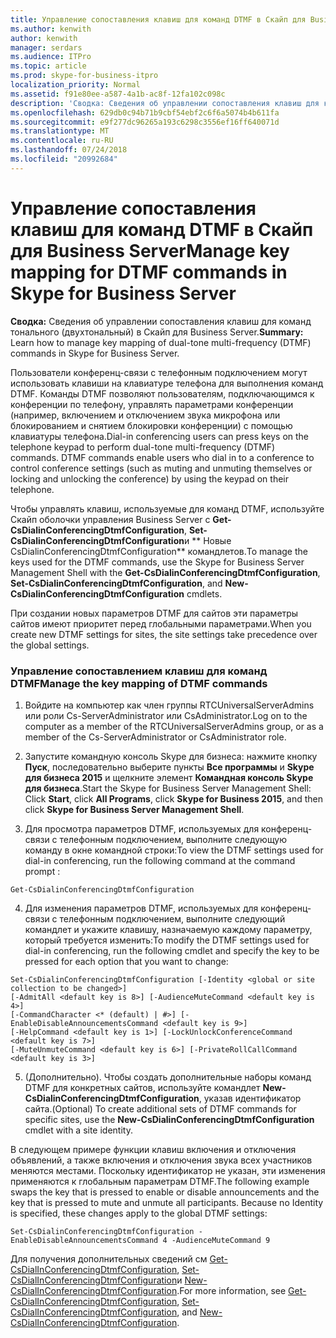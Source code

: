 ```yaml
---
title: Управление сопоставления клавиш для команд DTMF в Скайп для Business Server
ms.author: kenwith
author: kenwith
manager: serdars
ms.audience: ITPro
ms.topic: article
ms.prod: skype-for-business-itpro
localization_priority: Normal
ms.assetid: f91e80ee-a587-4a1b-ac8f-12fa102c098c
description: 'Сводка: Сведения об управлении сопоставления клавиш для команд тонального (двухтональный) в Скайп для Business Server.'
ms.openlocfilehash: 629db0c94b71b9cbf54ebf2c6f6a5074b4b611fa
ms.sourcegitcommit: e9f277dc96265a193c6298c3556ef16ff640071d
ms.translationtype: MT
ms.contentlocale: ru-RU
ms.lasthandoff: 07/24/2018
ms.locfileid: "20992684"
---
```

# <a name="manage-key-mapping-for-dtmf-commands-in-skype-for-business-server"></a><span data-ttu-id="e48ce-103">Управление сопоставления клавиш для команд DTMF в Скайп для Business Server</span><span class="sxs-lookup"><span data-stu-id="e48ce-103">Manage key mapping for DTMF commands in Skype for Business Server</span></span>
 
<span data-ttu-id="e48ce-104">**Сводка:** Сведения об управлении сопоставления клавиш для команд тонального (двухтональный) в Скайп для Business Server.</span><span class="sxs-lookup"><span data-stu-id="e48ce-104">**Summary:** Learn how to manage key mapping of dual-tone multi-frequency (DTMF) commands in Skype for Business Server.</span></span>
  
<span data-ttu-id="e48ce-p101">Пользователи конференц-связи с телефонным подключением могут использовать клавиши на клавиатуре телефона для выполнения команд DTMF. Команды DTMF позволяют пользователям, подключающимся к конференции по телефону, управлять параметрами конференции (например, включением и отключением звука микрофона или блокированием и снятием блокировки конференции) с помощью клавиатуры телефона.</span><span class="sxs-lookup"><span data-stu-id="e48ce-p101">Dial-in conferencing users can press keys on the telephone keypad to perform dual-tone multi-frequency (DTMF) commands. DTMF commands enable users who dial in to a conference to control conference settings (such as muting and unmuting themselves or locking and unlocking the conference) by using the keypad on their telephone.</span></span> 
  
<span data-ttu-id="e48ce-107">Чтобы управлять клавиш, используемые для команд DTMF, используйте Скайп оболочки управления Business Server с **Get-CsDialinConferencingDtmfConfiguration**, **Set-CsDialinConferencingDtmfConfiguration**и ** Новые CsDialinConferencingDtmfConfiguration** командлетов.</span><span class="sxs-lookup"><span data-stu-id="e48ce-107">To manage the keys used for the DTMF commands, use the Skype for Business Server Management Shell with the **Get-CsDialinConferencingDtmfConfiguration**, **Set-CsDialinConferencingDtmfConfiguration**, and **New-CsDialinConferencingDtmfConfiguration** cmdlets.</span></span>
  
<span data-ttu-id="e48ce-108">При создании новых параметров DTMF для сайтов эти параметры сайтов имеют приоритет перед глобальными параметрами.</span><span class="sxs-lookup"><span data-stu-id="e48ce-108">When you create new DTMF settings for sites, the site settings take precedence over the global settings.</span></span> 

### <a name="manage-the-key-mapping-of-dtmf-commands"></a><span data-ttu-id="e48ce-109">Управление сопоставлением клавиш для команд DTMF</span><span class="sxs-lookup"><span data-stu-id="e48ce-109">Manage the key mapping of DTMF commands</span></span>

1. <span data-ttu-id="e48ce-110">Войдите на компьютер как член группы  RTCUniversalServerAdmins  или роли  Cs-ServerAdministrator  или  CsAdministrator.</span><span class="sxs-lookup"><span data-stu-id="e48ce-110">Log on to the computer as a member of the RTCUniversalServerAdmins group, or as a member of the Cs-ServerAdministrator or CsAdministrator role.</span></span>
    
2. <span data-ttu-id="e48ce-111">Запустите командную консоль Skype для бизнеса: нажмите кнопку **Пуск**, последовательно выберите пункты **Все программы** и **Skype для бизнеса 2015** и щелкните элемент **Командная консоль Skype для бизнеса**.</span><span class="sxs-lookup"><span data-stu-id="e48ce-111">Start the Skype for Business Server Management Shell: Click **Start**, click **All Programs**, click **Skype for Business 2015**, and then click **Skype for Business Server Management Shell**.</span></span>
    
3. <span data-ttu-id="e48ce-112">Для просмотра параметров DTMF, используемых для конференц-связи с телефонным подключением, выполните следующую команду в окне командной строки:</span><span class="sxs-lookup"><span data-stu-id="e48ce-112">To view the DTMF settings used for dial-in conferencing, run the following command at the command prompt :</span></span>
    
  ```
  Get-CsDialinConferencingDtmfConfiguration
  ```

4. <span data-ttu-id="e48ce-113">Для изменения параметров DTMF, используемых для конференц-связи с телефонным подключением, выполните следующий командлет и укажите клавишу, назначаемую каждому параметру, который требуется изменить:</span><span class="sxs-lookup"><span data-stu-id="e48ce-113">To modify the DTMF settings used for dial-in conferencing, run the following cmdlet and specify the key to be pressed for each option that you want to change:</span></span>
    
  ```
  Set-CsDialinConferencingDtmfConfiguration [-Identity <global or site collection to be changed>]
[-AdmitAll <default key is 8>] [-AudienceMuteCommand <default key is 4>]
[-CommandCharacter <* (default) | #>] [-EnableDisableAnnouncementsCommand <default key is 9>]
[-HelpCommand <default key is 1>] [-LockUnlockConferenceCommand <default key is 7>]
[-MuteUnmuteCommand <default key is 6>] [-PrivateRollCallCommand <default key is 3>]
  ```

5. <span data-ttu-id="e48ce-114">(Дополнительно). Чтобы создать дополнительные наборы команд DTMF для конкретных сайтов, используйте командлет **New-CsDialinConferencingDtmfConfiguration**, указав идентификатор сайта.</span><span class="sxs-lookup"><span data-stu-id="e48ce-114">(Optional) To create additional sets of DTMF commands for specific sites, use the **New-CsDialinConferencingDtmfConfiguration** cmdlet with a site identity.</span></span>
    
<span data-ttu-id="e48ce-p102">В следующем примере функции клавиш включения и отключения объявлений, а также включения и отключения звука всех участников меняются местами. Поскольку идентификатор не указан, эти изменения применяются к глобальным параметрам DTMF.</span><span class="sxs-lookup"><span data-stu-id="e48ce-p102">The following example swaps the key that is pressed to enable or disable announcements and the key that is pressed to mute and unmute all participants. Because no Identity is specified, these changes apply to the global DTMF settings:</span></span>
  
```
Set-CsDialinConferencingDtmfConfiguration -EnableDisableAnnouncementsCommand 4 -AudienceMuteCommand 9
```

<span data-ttu-id="e48ce-117">Для получения дополнительных сведений см [Get-CsDialInConferencingDtmfConfiguration](https://docs.microsoft.com/powershell/module/skype/get-csdialinconferencingdtmfconfiguration?view=skype-ps), [Set-CsDialInConferencingDtmfConfiguration](https://docs.microsoft.com/powershell/module/skype/set-csdialinconferencingdtmfconfiguration?view=skype-ps)и [New-CsDialInConferencingDtmfConfiguration](https://docs.microsoft.com/powershell/module/skype/new-csdialinconferencingdtmfconfiguration?view=skype-ps).</span><span class="sxs-lookup"><span data-stu-id="e48ce-117">For more information, see [Get-CsDialInConferencingDtmfConfiguration](https://docs.microsoft.com/powershell/module/skype/get-csdialinconferencingdtmfconfiguration?view=skype-ps), [Set-CsDialInConferencingDtmfConfiguration](https://docs.microsoft.com/powershell/module/skype/set-csdialinconferencingdtmfconfiguration?view=skype-ps), and [New-CsDialInConferencingDtmfConfiguration](https://docs.microsoft.com/powershell/module/skype/new-csdialinconferencingdtmfconfiguration?view=skype-ps).</span></span>
  

